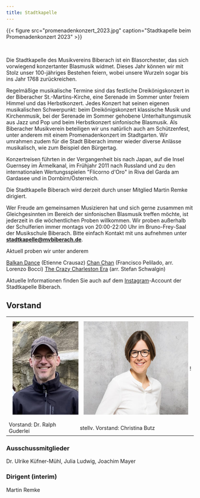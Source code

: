 ```yaml
---
title: Stadtkapelle
---
```

{{< figure src="promenadenkonzert_2023.jpg" caption="Stadtkapelle beim Promenadenkonzert 2023" >}}

<br />

Die Stadtkapelle des Musikvereins Biberach ist ein Blasorchester, das sich vorwiegend konzertanter Blasmusik widmet. Dieses Jahr können wir mit Stolz unser 100-jähriges Bestehen feiern, wobei unsere Wurzeln sogar bis ins Jahr 1768 zurückreichen.

Regelmäßige musikalische Termine sind das festliche Dreikönigskonzert in der Biberacher St.-Martins-Kirche, eine Serenade im Sommer unter freiem Himmel und das Herbstkonzert. Jedes Konzert hat seinen eigenen musikalischen Schwerpunkt: beim Dreikönigskonzert klassische Musik und Kirchenmusik, bei der Serenade im Sommer gehobene Unterhaltungsmusik aus Jazz und Pop und beim Herbstkonzert sinfonische Blasmusik. Als Biberacher Musikverein beteiligen wir uns natürlich auch am Schützenfest, unter anderem mit einem Promenadenkonzert im Stadtgarten. Wir umrahmen zudem für die Stadt Biberach immer wieder diverse Anlässe musikalisch, wie zum Beispiel den Bürgertag.

Konzertreisen führten in der Vergangenheit bis nach Japan, auf die Insel Guernsey im Ärmelkanal, im Frühjahr 2011 nach Russland und zu den internationalen Wertungsspielen "Flicorno d'Oro" in Riva del Garda am Gardasee und in Dornbirn/Österreich.

Die Stadtkapelle Biberach wird derzeit durch unser Mitglied Martin Remke dirigiert.

Wer Freude am gemeinsamen Musizieren hat und sich gerne zusammen mit Gleichgesinnten im Bereich der sinfonischen Blasmusik treffen möchte, ist  jederzeit in die wöchentlichen Proben willkommen. Wir proben außerhalb der Schulferien immer montags von 20:00-22:00 Uhr im Bruno-Frey-Saal der Musikschule Biberach. Bitte einfach Kontakt mit uns aufnehmen unter **stadtkapelle@mvbiberach.de**.

Aktuell proben wir unter anderem

[Balkan Dance](https://www.youtube.com/watch?v=oa0tKjvIwDg) (Etienne Crausaz)
[Chan Chan](https://www.youtube.com/watch?v=2LPIvgykwAY) (Francisco Pelilado, arr. Lorenzo Bocci)
[The Crazy Charleston Era](https://www.youtube.com/watch?v=p6CST3iqZRQ) (arr. Stefan Schwalgin)

Aktuelle Informationen finden Sie auch auf dem [Instagram](https://instagram.com/stadtkapelle_biberach?igshid=YmMyMTA2M2Y=)-Account der Stadtkapelle Biberach.

## Vorstand

|                                                                     |                                                                    |     |
| ------------------------------------------------------------------- | ------------------------------------------------------------------ | --- |
| <img src="ralph_guderlei.png" style="padding:10px" height="250px" > | <img src="christina_butz.jpg" height="250px" style="padding:10px"> | !   |
| Vorstand: Dr. Ralph Guderlei                                        | stellv. Vorstand: Christina Butz                                   |     |

### Ausschussmitglieder

Dr. Ulrike Küfner-Mühl, Julia Ludwig, Joachim Mayer

### Dirigent (interim)

Martin Remke